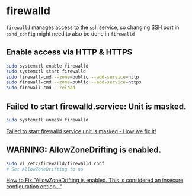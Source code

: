# firewalld

`firewalld` manages access to the `ssh` service, so changing SSH port in `sshd_config` might need to also be done in `firewalld`

## Enable access via HTTP & HTTPS

```bash
sudo systemctl enable firewalld
sudo systemctl start firewalld
sudo firewall-cmd --zone=public --add-service=http
sudo firewall-cmd --zone=public --add-service=https
sudo firewall-cmd --reload
```

[](https://linuxconfig.org/redhat-8-open-http-port-80-and-https-port-443-with-firewalld)

## Failed to start firewalld.service: Unit is masked.

```bash
sudo systemctl unmask firewalld
```

[Failed to start firewalld service unit is masked - How we fix it!](https://bobcares.com/blog/failed-to-start-firewalld-service-unit-is-masked/)

## WARNING: AllowZoneDrifting is enabled.

```bash
sudo vi /etc/firewalld/firewalld.conf
# Set AllowZoneDrifting to no
```

[How to Fix "AllowZoneDrifting is enabled. This is considered an insecure configuration option..."](https://summalai.com/?p=2740)